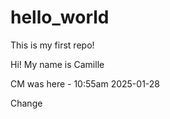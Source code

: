 # hello_world
This is my first repo! 

Hi! My name is Camille 

CM was here - 10:55am 2025-01-28

Change
